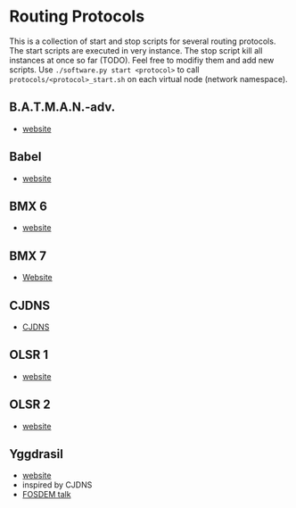 # Routing Protocols

This is a collection of start and stop scripts for several routing protocols. The start scripts are executed in very instance. The stop script kill all instances at once so far (TODO). Feel free to modifiy them and add new scripts.
Use `./software.py start <protocol>` to call `protocols/<protocol>_start.sh` on each virtual node (network namespace).

## B.A.T.M.A.N.-adv.

- [website](https://www.open-mesh.org/projects/open-mesh/wiki)

## Babel

- [website](https://www.irif.fr/~jch/software/babel/)

## BMX 6

- [website](https://github.com/bmx-routing/bmx6)

## BMX 7

- [Website](https://github.com/bmx-routing/bmx7)

## CJDNS

- [CJDNS](https://github.com/cjdelisle/cjdns)

## OLSR 1

- [website](https://github.com/OLSR/olsrd)

## OLSR 2

- [website](https://github.com/OLSR/OONF)

## Yggdrasil

- [website](https://yggdrasil-network.github.io/)
- inspired by CJDNS
- [FOSDEM talk](https://fosdem.org/2022/schedule/event/matrix_p2p_pinecone/)
